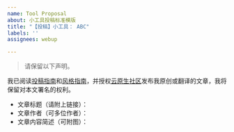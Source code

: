 ```yaml
---
name: Tool Proposal
about: 小工具投稿标准模版
title: "【投稿】小工具： ABC"
labels: ''
assignees: webup

---
```


> 请保留以下声明。

我已阅读[投稿指南](https://cloudnative.to/contribute/)和[风格指南](https://cloudnative.to/style-guides/)，并授权[云原生社区](https://cloudnative.to)发布我原创或翻译的文章，我将保留对本文署名的权利。

- 文章标题（请附上链接）：
- 文章作者（可多位作者）：
- 文章内容简述（可附图）：
